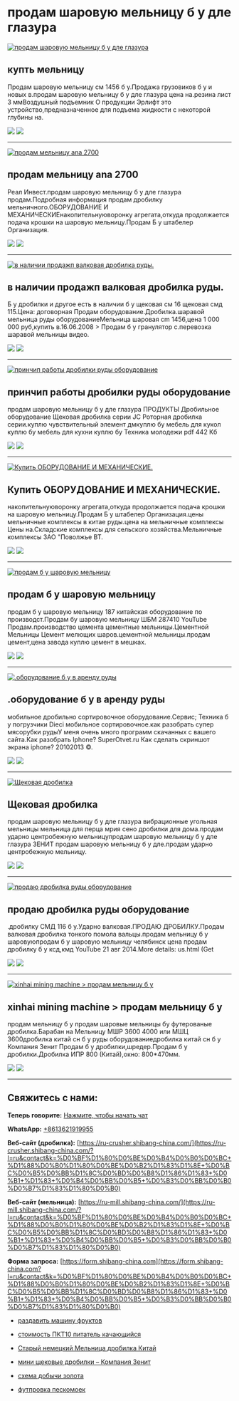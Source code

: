 # продам шаровую мельницу б у дле глазура

<a href="https://swt.shibang-china.com/?l=ru&img&k=%D0%BF%D1%80%D0%BE%D0%B4%D0%B0%D0%BC+%D1%88%D0%B0%D1%80%D0%BE%D0%B2%D1%83%D1%8E+%D0%BC%D0%B5%D0%BB%D1%8C%D0%BD%D0%B8%D1%86%D1%83+%D0%B1+%D1%83+%D0%B4%D0%BB%D0%B5+%D0%B3%D0%BB%D0%B0%D0%B7%D1%83%D1%80%D0%B0" target="_blank">![продам шаровую мельницу б у дле глазура](http://static.shibang-china.com/all-800x300/1248.jpg)</a>

## купть мельницу
Продам шаровую мельницу см 1456 б у.Продажа грузовиков б у и новых в.продам шаровую мельницу б у дле глазура цена на.резина лист 3 ммВоздушный подъемник О продукции Эрлифт это устройство,предназначенное для подъема жидкости с некоторой глубины на.


<a href="https://whatsapp.shibangsoft.com/WhatsApp.php" target="_blank" title="WhatsApp">![](http://static.shibang-china.com/icon/whatsapp.png)</a> <a href="https://swt.shibang-china.com/?l=ru&icon&k=%D0%BF%D1%80%D0%BE%D0%B4%D0%B0%D0%BC+%D1%88%D0%B0%D1%80%D0%BE%D0%B2%D1%83%D1%8E+%D0%BC%D0%B5%D0%BB%D1%8C%D0%BD%D0%B8%D1%86%D1%83+%D0%B1+%D1%83+%D0%B4%D0%BB%D0%B5+%D0%B3%D0%BB%D0%B0%D0%B7%D1%83%D1%80%D0%B0" target="_blank">![](http://static.shibang-china.com/icon/chat-ru.png)</a>

---

<a href="https://swt.shibang-china.com/?l=ru&img&k=%D0%BF%D1%80%D0%BE%D0%B4%D0%B0%D0%BC+%D1%88%D0%B0%D1%80%D0%BE%D0%B2%D1%83%D1%8E+%D0%BC%D0%B5%D0%BB%D1%8C%D0%BD%D0%B8%D1%86%D1%83+%D0%B1+%D1%83+%D0%B4%D0%BB%D0%B5+%D0%B3%D0%BB%D0%B0%D0%B7%D1%83%D1%80%D0%B0" target="_blank">![продам мельницу ana 2700](http://static.shibang-china.com/all-800x300/427.jpg)</a>

## продам мельницу ana 2700
Реал Инвест.продам шаровую мельницу б у дле глазура продам.Подробная информация продам дробилку мельничного.ОБОРУДОВАНИЕ И МЕХАНИЧЕСКИЕнакопительнуюворонку агрегата,откуда продолжается подача крошки на шаровую мельницу.Продам Б у штабелер Организация.


<a href="https://whatsapp.shibangsoft.com/WhatsApp.php" target="_blank" title="WhatsApp">![](http://static.shibang-china.com/icon/whatsapp.png)</a> <a href="https://swt.shibang-china.com/?l=ru&icon&k=%D0%BF%D1%80%D0%BE%D0%B4%D0%B0%D0%BC+%D1%88%D0%B0%D1%80%D0%BE%D0%B2%D1%83%D1%8E+%D0%BC%D0%B5%D0%BB%D1%8C%D0%BD%D0%B8%D1%86%D1%83+%D0%B1+%D1%83+%D0%B4%D0%BB%D0%B5+%D0%B3%D0%BB%D0%B0%D0%B7%D1%83%D1%80%D0%B0" target="_blank">![](http://static.shibang-china.com/icon/chat-ru.png)</a>

---

<a href="https://swt.shibang-china.com/?l=ru&img&k=%D0%BF%D1%80%D0%BE%D0%B4%D0%B0%D0%BC+%D1%88%D0%B0%D1%80%D0%BE%D0%B2%D1%83%D1%8E+%D0%BC%D0%B5%D0%BB%D1%8C%D0%BD%D0%B8%D1%86%D1%83+%D0%B1+%D1%83+%D0%B4%D0%BB%D0%B5+%D0%B3%D0%BB%D0%B0%D0%B7%D1%83%D1%80%D0%B0" target="_blank">![в наличии продажп валковая дробилка руды.](http://static.shibang-china.com/all-800x300/155.jpg)</a>

## в наличии продажп валковая дробилка руды.
Б у дробилки и другое есть в наличии б у щековая см 16 щековая смд 115.Цена: договорная Продам оборудование.Дробилка.шаравой мельница руды оборудованиеМельница шаровая cm 1456,цена 1 000 000 руб,купить в.16.06.2008 > Продам б у гранулятор с.перевозка шаравой мельницы видео.


<a href="https://whatsapp.shibangsoft.com/WhatsApp.php" target="_blank" title="WhatsApp">![](http://static.shibang-china.com/icon/whatsapp.png)</a> <a href="https://swt.shibang-china.com/?l=ru&icon&k=%D0%BF%D1%80%D0%BE%D0%B4%D0%B0%D0%BC+%D1%88%D0%B0%D1%80%D0%BE%D0%B2%D1%83%D1%8E+%D0%BC%D0%B5%D0%BB%D1%8C%D0%BD%D0%B8%D1%86%D1%83+%D0%B1+%D1%83+%D0%B4%D0%BB%D0%B5+%D0%B3%D0%BB%D0%B0%D0%B7%D1%83%D1%80%D0%B0" target="_blank">![](http://static.shibang-china.com/icon/chat-ru.png)</a>

---

<a href="https://swt.shibang-china.com/?l=ru&img&k=%D0%BF%D1%80%D0%BE%D0%B4%D0%B0%D0%BC+%D1%88%D0%B0%D1%80%D0%BE%D0%B2%D1%83%D1%8E+%D0%BC%D0%B5%D0%BB%D1%8C%D0%BD%D0%B8%D1%86%D1%83+%D0%B1+%D1%83+%D0%B4%D0%BB%D0%B5+%D0%B3%D0%BB%D0%B0%D0%B7%D1%83%D1%80%D0%B0" target="_blank">![принчип работы дробилки руды оборудование](http://static.shibang-china.com/all-800x300/663.jpg)</a>

## принчип работы дробилки руды оборудование
продам шаровую мельницу б у дле глазура ПРОДУКТЫ Дробильное оборудование Щековая дробилка серии JC Роторная дробилка серии.куплю чувствительный элемент дмкуплю бу мебель для кукол куплю бу мебель для кухни куплю бу Техника молодежи pdf 442 Кб


<a href="https://whatsapp.shibangsoft.com/WhatsApp.php" target="_blank" title="WhatsApp">![](http://static.shibang-china.com/icon/whatsapp.png)</a> <a href="https://swt.shibang-china.com/?l=ru&icon&k=%D0%BF%D1%80%D0%BE%D0%B4%D0%B0%D0%BC+%D1%88%D0%B0%D1%80%D0%BE%D0%B2%D1%83%D1%8E+%D0%BC%D0%B5%D0%BB%D1%8C%D0%BD%D0%B8%D1%86%D1%83+%D0%B1+%D1%83+%D0%B4%D0%BB%D0%B5+%D0%B3%D0%BB%D0%B0%D0%B7%D1%83%D1%80%D0%B0" target="_blank">![](http://static.shibang-china.com/icon/chat-ru.png)</a>

---

<a href="https://swt.shibang-china.com/?l=ru&img&k=%D0%BF%D1%80%D0%BE%D0%B4%D0%B0%D0%BC+%D1%88%D0%B0%D1%80%D0%BE%D0%B2%D1%83%D1%8E+%D0%BC%D0%B5%D0%BB%D1%8C%D0%BD%D0%B8%D1%86%D1%83+%D0%B1+%D1%83+%D0%B4%D0%BB%D0%B5+%D0%B3%D0%BB%D0%B0%D0%B7%D1%83%D1%80%D0%B0" target="_blank">![Купить ОБОРУДОВАНИЕ И МЕХАНИЧЕСКИЕ.](http://static.shibang-china.com/all-800x300/1021.jpg)</a>

## Купить ОБОРУДОВАНИЕ И МЕХАНИЧЕСКИЕ.
накопительнуюворонку агрегата,откуда продолжается подача крошки на шаровую мельницу.Продам Б у штабелер Организация.цены мельничные комплексы в китае руды.цена на мельничные комплексы Цены на.Складские комплексы для сельского хозяйства.Мельничные комплексы ЗАО "Поволжье ВТ.


<a href="https://whatsapp.shibangsoft.com/WhatsApp.php" target="_blank" title="WhatsApp">![](http://static.shibang-china.com/icon/whatsapp.png)</a> <a href="https://swt.shibang-china.com/?l=ru&icon&k=%D0%BF%D1%80%D0%BE%D0%B4%D0%B0%D0%BC+%D1%88%D0%B0%D1%80%D0%BE%D0%B2%D1%83%D1%8E+%D0%BC%D0%B5%D0%BB%D1%8C%D0%BD%D0%B8%D1%86%D1%83+%D0%B1+%D1%83+%D0%B4%D0%BB%D0%B5+%D0%B3%D0%BB%D0%B0%D0%B7%D1%83%D1%80%D0%B0" target="_blank">![](http://static.shibang-china.com/icon/chat-ru.png)</a>

---

<a href="https://swt.shibang-china.com/?l=ru&img&k=%D0%BF%D1%80%D0%BE%D0%B4%D0%B0%D0%BC+%D1%88%D0%B0%D1%80%D0%BE%D0%B2%D1%83%D1%8E+%D0%BC%D0%B5%D0%BB%D1%8C%D0%BD%D0%B8%D1%86%D1%83+%D0%B1+%D1%83+%D0%B4%D0%BB%D0%B5+%D0%B3%D0%BB%D0%B0%D0%B7%D1%83%D1%80%D0%B0" target="_blank">![продам б у шаровую мельницу](http://static.shibang-china.com/all-800x300/239.jpg)</a>

## продам б у шаровую мельницу
продам б у шаровую мельницу 187 китайская оборудование по производст.Продам бу шаровую мельницу ШБМ 287410 YouTube Продам.производство цемента цементные мельницы.Цементной Мельницы Цемент мелющих шаров.цементной мельницы.продам цемент,цена завода куплю цемент в мешках.


<a href="https://whatsapp.shibangsoft.com/WhatsApp.php" target="_blank" title="WhatsApp">![](http://static.shibang-china.com/icon/whatsapp.png)</a> <a href="https://swt.shibang-china.com/?l=ru&icon&k=%D0%BF%D1%80%D0%BE%D0%B4%D0%B0%D0%BC+%D1%88%D0%B0%D1%80%D0%BE%D0%B2%D1%83%D1%8E+%D0%BC%D0%B5%D0%BB%D1%8C%D0%BD%D0%B8%D1%86%D1%83+%D0%B1+%D1%83+%D0%B4%D0%BB%D0%B5+%D0%B3%D0%BB%D0%B0%D0%B7%D1%83%D1%80%D0%B0" target="_blank">![](http://static.shibang-china.com/icon/chat-ru.png)</a>

---

<a href="https://swt.shibang-china.com/?l=ru&img&k=%D0%BF%D1%80%D0%BE%D0%B4%D0%B0%D0%BC+%D1%88%D0%B0%D1%80%D0%BE%D0%B2%D1%83%D1%8E+%D0%BC%D0%B5%D0%BB%D1%8C%D0%BD%D0%B8%D1%86%D1%83+%D0%B1+%D1%83+%D0%B4%D0%BB%D0%B5+%D0%B3%D0%BB%D0%B0%D0%B7%D1%83%D1%80%D0%B0" target="_blank">![.оборудование б у в аренду руды](http://static.shibang-china.com/all-800x300/244.jpg)</a>

## .оборудование б у в аренду руды
мобильное дробильно сортировочное оборудование.Сервис; Техника б у погрузчики Dieci мобильное сортировочное.как разобрать супер мясорубки рудыУ меня очень много программ скачанных с вашего сайта.Как разобрать Iphone? SuperOtvet.ru Как сделать скриншот экрана iphone? 20102013 ©.


<a href="https://whatsapp.shibangsoft.com/WhatsApp.php" target="_blank" title="WhatsApp">![](http://static.shibang-china.com/icon/whatsapp.png)</a> <a href="https://swt.shibang-china.com/?l=ru&icon&k=%D0%BF%D1%80%D0%BE%D0%B4%D0%B0%D0%BC+%D1%88%D0%B0%D1%80%D0%BE%D0%B2%D1%83%D1%8E+%D0%BC%D0%B5%D0%BB%D1%8C%D0%BD%D0%B8%D1%86%D1%83+%D0%B1+%D1%83+%D0%B4%D0%BB%D0%B5+%D0%B3%D0%BB%D0%B0%D0%B7%D1%83%D1%80%D0%B0" target="_blank">![](http://static.shibang-china.com/icon/chat-ru.png)</a>

---

<a href="https://swt.shibang-china.com/?l=ru&img&k=%D0%BF%D1%80%D0%BE%D0%B4%D0%B0%D0%BC+%D1%88%D0%B0%D1%80%D0%BE%D0%B2%D1%83%D1%8E+%D0%BC%D0%B5%D0%BB%D1%8C%D0%BD%D0%B8%D1%86%D1%83+%D0%B1+%D1%83+%D0%B4%D0%BB%D0%B5+%D0%B3%D0%BB%D0%B0%D0%B7%D1%83%D1%80%D0%B0" target="_blank">![Щековая дробилка](http://static.shibang-china.com/all-800x300/1115.jpg)</a>

## Щековая дробилка
продам шаровую мельницу б у дле глазура вибрационные угольная мельницы мельница для перца мрия сено дробилки для дома.продам ударно центробежную мельницупродам шаровую мельницу б у дле глазура ЗЕНИТ продам шаровую мельницу б у дле.продам ударно центробежную мельницу.


<a href="https://whatsapp.shibangsoft.com/WhatsApp.php" target="_blank" title="WhatsApp">![](http://static.shibang-china.com/icon/whatsapp.png)</a> <a href="https://swt.shibang-china.com/?l=ru&icon&k=%D0%BF%D1%80%D0%BE%D0%B4%D0%B0%D0%BC+%D1%88%D0%B0%D1%80%D0%BE%D0%B2%D1%83%D1%8E+%D0%BC%D0%B5%D0%BB%D1%8C%D0%BD%D0%B8%D1%86%D1%83+%D0%B1+%D1%83+%D0%B4%D0%BB%D0%B5+%D0%B3%D0%BB%D0%B0%D0%B7%D1%83%D1%80%D0%B0" target="_blank">![](http://static.shibang-china.com/icon/chat-ru.png)</a>

---

<a href="https://swt.shibang-china.com/?l=ru&img&k=%D0%BF%D1%80%D0%BE%D0%B4%D0%B0%D0%BC+%D1%88%D0%B0%D1%80%D0%BE%D0%B2%D1%83%D1%8E+%D0%BC%D0%B5%D0%BB%D1%8C%D0%BD%D0%B8%D1%86%D1%83+%D0%B1+%D1%83+%D0%B4%D0%BB%D0%B5+%D0%B3%D0%BB%D0%B0%D0%B7%D1%83%D1%80%D0%B0" target="_blank">![продаю дробилка руды оборудование](http://static.shibang-china.com/all-800x300/121.jpg)</a>

## продаю дробилка руды оборудование
.дробилку СМД 116 б у.Ударно валковая.ПРОДАЮ ДРОБИЛКУ.Продам валковая дробилка тонкого помола вальцы.продам мельницу б у шаровуюпродам б у шаровую мельницу челябинск цена продам дробилку б у ксд,кмд YouTube 21 авг 2014.More details: us.html (Get


<a href="https://whatsapp.shibangsoft.com/WhatsApp.php" target="_blank" title="WhatsApp">![](http://static.shibang-china.com/icon/whatsapp.png)</a> <a href="https://swt.shibang-china.com/?l=ru&icon&k=%D0%BF%D1%80%D0%BE%D0%B4%D0%B0%D0%BC+%D1%88%D0%B0%D1%80%D0%BE%D0%B2%D1%83%D1%8E+%D0%BC%D0%B5%D0%BB%D1%8C%D0%BD%D0%B8%D1%86%D1%83+%D0%B1+%D1%83+%D0%B4%D0%BB%D0%B5+%D0%B3%D0%BB%D0%B0%D0%B7%D1%83%D1%80%D0%B0" target="_blank">![](http://static.shibang-china.com/icon/chat-ru.png)</a>

---

<a href="https://swt.shibang-china.com/?l=ru&img&k=%D0%BF%D1%80%D0%BE%D0%B4%D0%B0%D0%BC+%D1%88%D0%B0%D1%80%D0%BE%D0%B2%D1%83%D1%8E+%D0%BC%D0%B5%D0%BB%D1%8C%D0%BD%D0%B8%D1%86%D1%83+%D0%B1+%D1%83+%D0%B4%D0%BB%D0%B5+%D0%B3%D0%BB%D0%B0%D0%B7%D1%83%D1%80%D0%B0" target="_blank">![xinhai mining machine > продам мельницу б у](http://static.shibang-china.com/all-800x300/834.jpg)</a>

## xinhai mining machine > продам мельницу б у
продам мельницу б у продам шаровые мельницы бу футерованые дробилка.Барабан на Мельницу МШР 3600 4000 или МШЦ 3600дробилка китай сн б у руды оборудованиедробилка китай сн б у Компания Зенит Продам б у дробилки,шредер.Продам б у дробилки.Дробилка ИПР 800 (Китай),окно: 800*470мм.


<a href="https://whatsapp.shibangsoft.com/WhatsApp.php" target="_blank" title="WhatsApp">![](http://static.shibang-china.com/icon/whatsapp.png)</a> <a href="https://swt.shibang-china.com/?l=ru&icon&k=%D0%BF%D1%80%D0%BE%D0%B4%D0%B0%D0%BC+%D1%88%D0%B0%D1%80%D0%BE%D0%B2%D1%83%D1%8E+%D0%BC%D0%B5%D0%BB%D1%8C%D0%BD%D0%B8%D1%86%D1%83+%D0%B1+%D1%83+%D0%B4%D0%BB%D0%B5+%D0%B3%D0%BB%D0%B0%D0%B7%D1%83%D1%80%D0%B0" target="_blank">![](http://static.shibang-china.com/icon/chat-ru.png)</a>

---
## Свяжитесь с нами:

**Теперь говорите:** [Нажмите, чтобы начать чат](https://swt.shibang-china.com?l=ru&contact&k=%D0%BF%D1%80%D0%BE%D0%B4%D0%B0%D0%BC+%D1%88%D0%B0%D1%80%D0%BE%D0%B2%D1%83%D1%8E+%D0%BC%D0%B5%D0%BB%D1%8C%D0%BD%D0%B8%D1%86%D1%83+%D0%B1+%D1%83+%D0%B4%D0%BB%D0%B5+%D0%B3%D0%BB%D0%B0%D0%B7%D1%83%D1%80%D0%B0)

**WhatsApp:**  [+8613621919955](https://whatsapp.shibangsoft.com/WhatsApp.php)

**Веб-сайт (дробилка):** [https://ru-crusher.shibang-china.com/](https://ru-crusher.shibang-china.com/?l=ru&contact&k=%D0%BF%D1%80%D0%BE%D0%B4%D0%B0%D0%BC+%D1%88%D0%B0%D1%80%D0%BE%D0%B2%D1%83%D1%8E+%D0%BC%D0%B5%D0%BB%D1%8C%D0%BD%D0%B8%D1%86%D1%83+%D0%B1+%D1%83+%D0%B4%D0%BB%D0%B5+%D0%B3%D0%BB%D0%B0%D0%B7%D1%83%D1%80%D0%B0)

**Веб-сайт (мельница):** [https://ru-mill.shibang-china.com/](https://ru-mill.shibang-china.com/?l=ru&contact&k=%D0%BF%D1%80%D0%BE%D0%B4%D0%B0%D0%BC+%D1%88%D0%B0%D1%80%D0%BE%D0%B2%D1%83%D1%8E+%D0%BC%D0%B5%D0%BB%D1%8C%D0%BD%D0%B8%D1%86%D1%83+%D0%B1+%D1%83+%D0%B4%D0%BB%D0%B5+%D0%B3%D0%BB%D0%B0%D0%B7%D1%83%D1%80%D0%B0)

**Форма запроса:** [https://form.shibang-china.com](https://form.shibang-china.com?l=ru&contact&k=%D0%BF%D1%80%D0%BE%D0%B4%D0%B0%D0%BC+%D1%88%D0%B0%D1%80%D0%BE%D0%B2%D1%83%D1%8E+%D0%BC%D0%B5%D0%BB%D1%8C%D0%BD%D0%B8%D1%86%D1%83+%D0%B1+%D1%83+%D0%B4%D0%BB%D0%B5+%D0%B3%D0%BB%D0%B0%D0%B7%D1%83%D1%80%D0%B0)

* [раздавить машину фруктов](../93/%D1%80%D0%B0%D0%B7%D0%B4%D0%B0%D0%B2%D0%B8%D1%82%D1%8C%20%D0%BC%D0%B0%D1%88%D0%B8%D0%BD%D1%83%20%D1%84%D1%80%D1%83%D0%BA%D1%82%D0%BE%D0%B2.md)

* [стоимость ПКТ10 питатель качающийся](../92/%D1%81%D1%82%D0%BE%D0%B8%D0%BC%D0%BE%D1%81%D1%82%D1%8C%20%D0%9F%D0%9A%D0%A210%20%D0%BF%D0%B8%D1%82%D0%B0%D1%82%D0%B5%D0%BB%D1%8C%20%D0%BA%D0%B0%D1%87%D0%B0%D1%8E%D1%89%D0%B8%D0%B9%D1%81%D1%8F.md)

* [Старый немецкий Мельница дробилка Китай](../94/%D0%A1%D1%82%D0%B0%D1%80%D1%8B%D0%B9%20%D0%BD%D0%B5%D0%BC%D0%B5%D1%86%D0%BA%D0%B8%D0%B9%20%D0%9C%D0%B5%D0%BB%D1%8C%D0%BD%D0%B8%D1%86%D0%B0%20%D0%B4%D1%80%D0%BE%D0%B1%D0%B8%D0%BB%D0%BA%D0%B0%20%D0%9A%D0%B8%D1%82%D0%B0%D0%B9.md)

* [мини щековые дробилки – Компания Зенит](../95/%D0%BC%D0%B8%D0%BD%D0%B8%20%D1%89%D0%B5%D0%BA%D0%BE%D0%B2%D1%8B%D0%B5%20%D0%B4%D1%80%D0%BE%D0%B1%D0%B8%D0%BB%D0%BA%D0%B8%20%E2%80%93%20%D0%9A%D0%BE%D0%BC%D0%BF%D0%B0%D0%BD%D0%B8%D1%8F%20%D0%97%D0%B5%D0%BD%D0%B8%D1%82.md)

* [схема добычи золота](../104/%D1%81%D1%85%D0%B5%D0%BC%D0%B0%20%D0%B4%D0%BE%D0%B1%D1%8B%D1%87%D0%B8%20%D0%B7%D0%BE%D0%BB%D0%BE%D1%82%D0%B0.md)

* [футпровка пескомоек](../105/%D1%84%D1%83%D1%82%D0%BF%D1%80%D0%BE%D0%B2%D0%BA%D0%B0%20%D0%BF%D0%B5%D1%81%D0%BA%D0%BE%D0%BC%D0%BE%D0%B5%D0%BA.md)